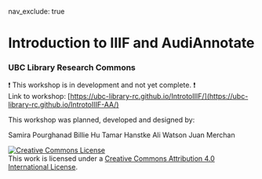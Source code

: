 nav_exclude: true

# Introduction to IIIF and AudiAnnotate
### UBC Library Research Commons

:heavy_exclamation_mark: This workshop is in development and not yet complete. :heavy_exclamation_mark:    
Link to workshop: [https://ubc-library-rc.github.io/IntrotoIIIF/](https://ubc-library-rc.github.io/IntrotoIIIF-AA/)

This workshop was planned, developed and designed by:

Samira Pourghanad
Billie Hu
Tamar Hanstke
Ali Watson
Juan Merchan


<a rel="license" href="http://creativecommons.org/licenses/by/4.0/"><img alt="Creative Commons License" style="border-width:0" src="https://i.creativecommons.org/l/by/4.0/88x31.png" /></a><br />This work is licensed under a <a rel="license" href="http://creativecommons.org/licenses/by/4.0/">Creative Commons Attribution 4.0 International License</a>.
